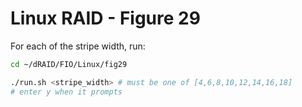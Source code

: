 # Linux RAID - Figure 29

For each of the stripe width, run:
```Bash
cd ~/dRAID/FIO/Linux/fig29

./run.sh <stripe_width> # must be one of [4,6,8,10,12,14,16,18]
# enter y when it prompts 
```